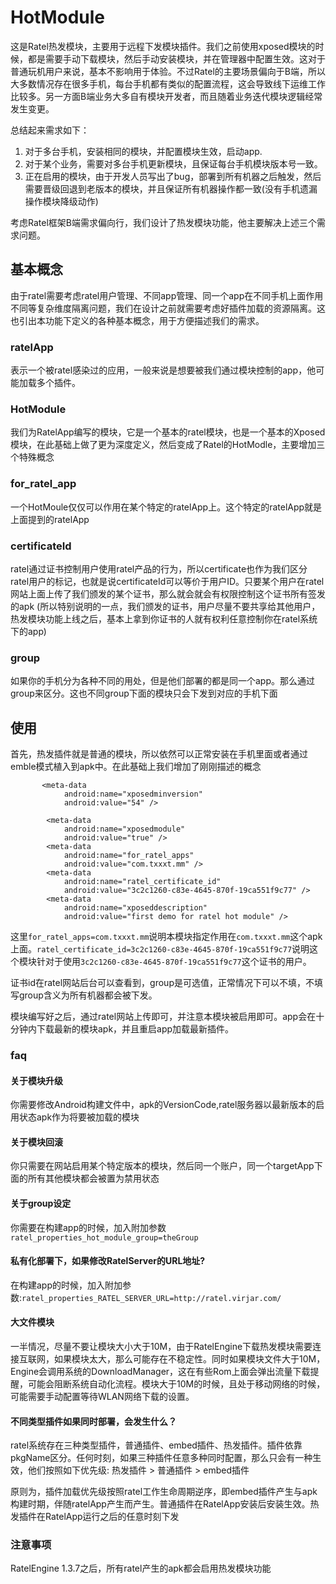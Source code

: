 # HotModule

这是Ratel热发模块，主要用于远程下发模块插件。我们之前使用xposed模块的时候，都是需要手动下载模块，然后手动安装模块，并在管理器中配置生效。这对于普通玩机用户来说，基本不影响用于体验。不过Ratel的主要场景偏向于B端，所以大多数情况存在很多手机，每台手机都有类似的配置流程，这会导致线下运维工作比较多。另一方面B端业务大多自有模块开发者，而且随着业务迭代模块逻辑经常发生变更。

总结起来需求如下：

1. 对于多台手机，安装相同的模块，并配置模块生效，启动app.
2. 对于某个业务，需要对多台手机更新模块，且保证每台手机模块版本号一致。
3. 正在启用的模块，由于开发人员写出了bug，部署到所有机器之后触发，然后需要晋级回退到老版本的模块，并且保证所有机器操作都一致(没有手机遗漏操作模块降级动作)

考虑Ratel框架B端需求偏向行，我们设计了热发模块功能，他主要解决上述三个需求问题。

## 基本概念
由于ratel需要考虑ratel用户管理、不同app管理、同一个app在不同手机上面作用不同等复杂维度隔离问题，我们在设计之前就需要考虑好插件加载的资源隔离。这也引出本功能下定义的各种基本概念，用于方便描述我们的需求。

### ratelApp
表示一个被ratel感染过的应用，一般来说是想要被我们通过模块控制的app，他可能加载多个插件。

### HotModule
我们为RatelApp编写的模块，它是一个基本的ratel模块，也是一个基本的Xposed模块，在此基础上做了更为深度定义，然后变成了Ratel的HotModle，主要增加三个特殊概念

### for_ratel_app
一个HotMoule仅仅可以作用在某个特定的ratelApp上。这个特定的ratelApp就是上面提到的ratelApp
### certificateId
ratel通过证书控制用户使用ratel产品的行为，所以certificate也作为我们区分ratel用户的标记，也就是说certificateId可以等价于用户ID。只要某个用户在ratel网站上面上传了我们颁发的某个证书，那么就会就会有权限控制这个证书所有签发的apk
(所以特别说明的一点，我们颁发的证书，用户尽量不要共享给其他用户，热发模块功能上线之后，基本上拿到你证书的人就有权利任意控制你在ratel系统下的app)

### group
如果你的手机分为各种不同的用处，但是他们部署的都是同一个app。那么通过group来区分。这也不同group下面的模块只会下发到对应的手机下面


## 使用

首先，热发插件就是普通的模块，所以依然可以正常安装在手机里面或者通过emble模式植入到apk中。在此基础上我们增加了刚刚描述的概念
```
       <meta-data
            android:name="xposedminversion"
            android:value="54" />

        <meta-data
            android:name="xposedmodule"
            android:value="true" />
        <meta-data
            android:name="for_ratel_apps"
            android:value="com.txxxt.mm" />
        <meta-data
            android:name="ratel_certificate_id"
            android:value="3c2c1260-c83e-4645-870f-19ca551f9c77" />
        <meta-data
            android:name="xposeddescription"
            android:value="first demo for ratel hot module" />
```
这里``for_ratel_apps=com.txxxt.mm``说明本模块指定作用在``com.txxxt.mm``这个apk上面。``ratel_certificate_id=3c2c1260-c83e-4645-870f-19ca551f9c77``说明这个模块针对于使用``3c2c1260-c83e-4645-870f-19ca551f9c77``这个证书的用户。

证书id在ratel网站后台可以查看到，group是可选值，正常情况下可以不填，不填写group含义为所有机器都会被下发。

模块编写好之后，通过ratel网站上传即可，并注意本模块被启用即可。app会在十分钟内下载最新的模块apk，并且重启app加载最新插件。

### faq
#### 关于模块升级
你需要修改Android构建文件中，apk的VersionCode,ratel服务器以最新版本的启用状态apk作为将要被加载的模块
#### 关于模块回滚
你只需要在网站启用某个特定版本的模块，然后同一个账户，同一个targetApp下面的所有其他模块都会被置为禁用状态
#### 关于group设定
你需要在构建app的时候，加入附加参数``ratel_properties_hot_module_group=theGroup``
#### 私有化部署下，如果修改RatelServer的URL地址?
在构建app的时候，加入附加参数:``ratel_properties_RATEL_SERVER_URL=http://ratel.virjar.com/``
#### 大文件模块
一半情况，尽量不要让模块大小大于10M，由于RatelEngine下载热发模块需要连接互联网，如果模块太大，那么可能存在不稳定性。同时如果模块文件大于10M，Engine会调用系统的DownloadManager，这在有些Rom上面会弹出流量下载提醒，可能会阻断系统自动化流程。模块大于10M的时候，且处于移动网络的时候，可能需要手动配置等待WLAN网络下载的设置。

#### 不同类型插件如果同时部署，会发生什么？
ratel系统存在三种类型插件，普通插件、embed插件、热发插件。插件依靠pkgName区分。任何时刻，如果三种插件任意多种同时配置，那么只会有一种生效，他们按照如下优先级: 热发插件 > 普通插件 > embed插件

原则为，插件加载优先级按照ratel工作生命周期逆序，即embed插件产生与apk构建时期，伴随ratelApp产生而产生。普通插件在RatelApp安装后安装生效。热发插件在RatelApp运行之后的任意时刻下发

### 注意事项
RatelEngine 1.3.7之后，所有ratel产生的apk都会启用热发模块功能